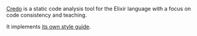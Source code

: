 [Credo](http://credo-ci.org/) is a static code analysis tool for the Elixir language with a focus on code consistency and teaching.

It implements [its own style guide](https://github.com/rrrene/elixir-style-guide).

